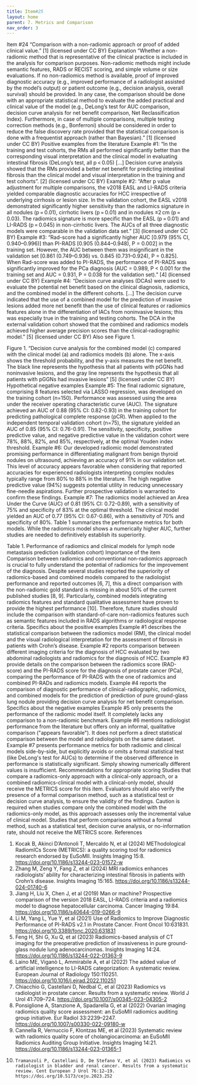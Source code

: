 ```yaml
---
title: Item#25
layout: home
parent: 7. Metrics and Comparison
nav_order: 3
---
```


Item #24
“Comparison with a non-radiomic approach or proof of added clinical value.” [1]  (licensed under CC BY)
Explanation
“Whether a non-radiomic method that is representative of the clinical practice is included in the analysis for comparison purposes. Non-radiomic methods might include semantic features, RADS or RECIST scoring, and simple volume or size evaluations. If no non-radiomics method is available, proof of improved diagnostic accuracy (e.g., improved performance of a radiologist assisted by the model’s output) or patient outcome (e.g., decision analysis, overall survival) should be provided. In any case, the comparison should be done with an appropriate statistical method to evaluate the added practical and clinical value of the model (e.g., DeLong’s test for AUC comparison, decision curve analysis for net benefit comparison, Net Reclassification Index). Furthermore, in case of multiple comparisons, multiple testing correction methods (e.g., Bonferroni) should be considered in order to reduce the false discovery rate provided that the statistical comparison is done with a frequentist approach (rather than Bayesian).” [1]  (licensed under CC BY)
Positive examples from the literature
Example #1: “In the training and test cohorts, the RMs all performed significantly better than the corresponding visual interpretation and the clinical model in evaluating intestinal fibrosis (DeLong’s test, all p < 0.05) […] Decision curve analysis showed that the RMs provided a better net benefit for predicting intestinal fibrosis than the clinical model and visual interpretation in the training and test cohorts”. [2] (licensed under CC BY)
Example #2: “After p value adjustment for multiple comparisons, the v2018 EASL and LI-RADS criteria yielded comparable diagnostic accuracies for HCC irrespective of underlying cirrhosis or lesion size. In the validation cohort, the EASL v2018 demonstrated significantly higher sensitivity than the radiomics signature in all nodules (p = 0.01), cirrhotic livers (p = 0.01) and in nodules ≤2 cm (p = 0.03). The radiomics signature is more specific than the EASL (p = 0.01) and LI-RADS (p = 0.045) in non-cirrhotic livers. The AUCs of all three diagnostic models were comparable in the validation data set.” [3] (licensed under CC BY)
Example #3: “Rad-score had a significantly higher AUC [0.979 (95% CI, 0.940–0.996)] than PI-RADS [0.905 (0.844–0.948), P = 0.002] in the training set. However, the AUC between them was insignificant in the validation set [0.861 (0.749–0.936) vs. 0.845 (0.731–0.924), P = 0.825]. When Rad-score was added to PI-RADS, the performance of PI-RADS was significantly improved for the PCa diagnosis (AUC = 0.989, P < 0.001 for the training set and AUC = 0.931, P = 0.038 for the validation set).” [4] (licensed under CC BY)
Example #4: “Decision curve analyses (DCAs) were used to evaluate the potential net benefit based on the clinical diagnosis, radiomics, and the combined model in the different cohorts. […]
The decision curve indicated that the use of a combined model for the prediction of invasive lesions added more net benefit than the use of clinical features or radiomics features alone in the differentiation of IACs from noninvasive lesions; this was especially true in the training and testing cohorts. The DCA in the external validation cohort showed that the combined and radiomics models achieved higher average precision scores than the clinical-radiographic model.” [5] (licensed under CC BY)
Also see Figure 1.

 
Figure 1. “Decision curve analysis for the combined model (c) compared with the clinical model (a) and radiomics models (b) alone. The x-axis shows the threshold probability, and the y-axis measures the net benefit. The black line represents the hypothesis that all patients with pGGNs had noninvasive lesions, and the gray line represents the hypothesis that all patients with pGGNs had invasive lesions” [5] (licensed under CC BY)
Hypothetical negative examples
Example #5: The final radiomic signature, comprising 8 features selected via LASSO regression, was developed on the training cohort (n=150). Performance was assessed using the area under the receiver operating characteristic curve (AUC). The signature achieved an AUC of 0.88 (95% CI: 0.82-0.93) in the training cohort for predicting pathological complete response (pCR). When applied to the independent temporal validation cohort (n=75), the signature yielded an AUC of 0.85 (95% CI: 0.76-0.91). The sensitivity, specificity, positive predictive value, and negative predictive value in the validation cohort were 78%, 88%, 82%, and 85%, respectively, at the optimal Youden index threshold.
Example #6: Our developed radiomic model demonstrated promising performance in differentiating malignant from benign thyroid nodules on ultrasound, achieving an accuracy of 91% in our validation set. This level of accuracy appears favorable when considering that reported accuracies for experienced radiologists interpreting complex nodules typically range from 80% to 88% in the literature. The high negative predictive value (94%) suggests potential utility in reducing unnecessary fine-needle aspirations. Further prospective validation is warranted to confirm these findings.
Example #7: The radiomics model achieved an Area Under the Curve (AUC) of 0.81 (95% CI: 0.72-0.89), with a sensitivity of 75% and specificity of 83% at the optimal threshold. The clinical model yielded an AUC of 0.77 (95% CI: 0.67-0.86), with a sensitivity of 70% and specificity of 80%. Table 1 summarizes the performance metrics for both models. While the radiomics model shows a numerically higher AUC, further studies are needed to definitively establish its superiority.
 
Table 1. Performance of radiomics and clinical models for lymph node metastasis prediction (validation cohort)
Importance of the item
Comparison between radiomics and conventional non-radiomics approach is crucial to fully understand the potential of radiomics for the improvement of the diagnosis. Despite several studies reported the superiority of radiomics-based and combined models compared to the radiologist performance and reported outcomes [6, 7], this a direct comparison with the non-radiomic gold standard is missing in about 50% of the current published studies [8, 9]. Particularly, combined models integrating radiomics features and standard qualitative assessment have proven to provide the highest performance [10]. Therefore, future studies should include the comparison with standard-of-care non-radiomics features such as semantic features included in RADS algorithms or radiological response criteria. 
Specifics about the positive examples
Example #1 describes the statistical comparison between the radiomics model (RM), the clinical model and the visual radiological interpretation for the assessment of fibrosis in patients with Crohn’s disease. Example #2 reports comparison between different imaging criteria for the diagnosis of HCC evaluated by two abdominal radiologists and radiomics for the diagnosis of HCC. Example #3 provide details on the comparison between the radiomics score (RAD-score) and the PI-RADS score for the diagnosis of prostate cancer (PCa), comparing the performance of PI-RADS with the one of radiomics and combined PI-RADs and radiomics models. Example #4 reports the comparison of diagnostic performance of clinical-radiographic, radiomics, and combined models for the prediction of prediction of pure ground-glass lung nodule providing decision curve analysis for net benefit comparison.
Specifics about the negative examples
Example #5 only presents the performance of the radiomic model itself. It completely lacks any comparison to a non-radiomic benchmark. Example #6 mentions radiologist performance from the literature but offers only an informal, qualitative comparison ("appears favorable"). It does not perform a direct statistical comparison between the model and radiologists on the same dataset. Example #7 presents performance metrics for both radiomic and clinical models side-by-side, but explicitly avoids or omits a formal statistical test (like DeLong's test for AUCs) to determine if the observed difference in performance is statistically significant. Simply showing numerically different values is insufficient.
Recommendations for appropriate scoring
Studies that compare a radiomics-only approach with a clinical-only approach, or a combined radiomics-clinical model with a clinical-only model, should receive the METRICS score for this item. Evaluators should also verify the presence of a formal comparison method, such as a statistical test or decision curve analysis, to ensure the validity of the findings.
Caution is required when studies compare only the combined model with the radiomics-only model, as this approach assesses only the incremental value of clinical model. 
Studies that perform comparisons without a formal method, such as a statistical test, decision curve analysis, or no-information rate, should not receive the METRICS score.
References
1. 	Kocak B, Akinci D’Antonoli T, Mercaldo N, et al (2024) METhodological RadiomICs Score (METRICS): a quality scoring tool for radiomics research endorsed by EuSoMII. Insights Imaging 15:8. https://doi.org/10.1186/s13244-023-01572-w
2. 	Zhang M, Zeng Y, Fang Z, et al (2024) MRI radiomics enhances radiologists’ ability for characterizing intestinal fibrosis in patients with Crohn’s disease. Insights Imaging 15:165. https://doi.org/10.1186/s13244-024-01740-6
3. 	Jiang H, Liu X, Chen J, et al (2019) Man or machine? Prospective comparison of the version 2018 EASL, LI-RADS criteria and a radiomics model to diagnose hepatocellular carcinoma. Cancer Imaging 19:84. https://doi.org/10.1186/s40644-019-0266-9
4. 	Li M, Yang L, Yue Y, et al (2021) Use of Radiomics to Improve Diagnostic Performance of PI-RADS v2.1 in Prostate Cancer. Front Oncol 10:631831. https://doi.org/10.3389/fonc.2020.631831
5. 	Feng H, Shi G, Xu Q, et al (2023) Radiomics-based analysis of CT imaging for the preoperative prediction of invasiveness in pure ground-glass nodule lung adenocarcinomas. Insights Imaging 14:24. https://doi.org/10.1186/s13244-022-01363-9
6. 	Laino ME, Viganò L, Ammirabile A, et al (2022) The added value of artificial intelligence to LI-RADS categorization: A systematic review. European Journal of Radiology 150:110251. https://doi.org/10.1016/j.ejrad.2022.110251
7. 	Chiacchio G, Castellani D, Nedbal C, et al (2023) Radiomics vs radiologist in prostate cancer. Results from a systematic review. World J Urol 41:709–724. https://doi.org/10.1007/s00345-023-04305-2
8. 	Ponsiglione A, Stanzione A, Spadarella G, et al (2022) Ovarian imaging radiomics quality score assessment: an EuSoMII radiomics auditing group initiative. Eur Radiol 33:2239–2247. https://doi.org/10.1007/s00330-022-09180-w
9. 	Cannella R, Vernuccio F, Klontzas ME, et al (2023) Systematic review with radiomics quality score of cholangiocarcinoma: an EuSoMII Radiomics Auditing Group Initiative. Insights Imaging 14:21. https://doi.org/10.1186/s13244-023-01365-1
10. 	Tramanzoli P, Castellani D, De Stefano V, et al (2023) Radiomics vs radiologist in bladder and renal cancer. Results from a systematic review. Cent European J Urol 76:12–19. https://doi.org/10.5173/ceju.2023.252


